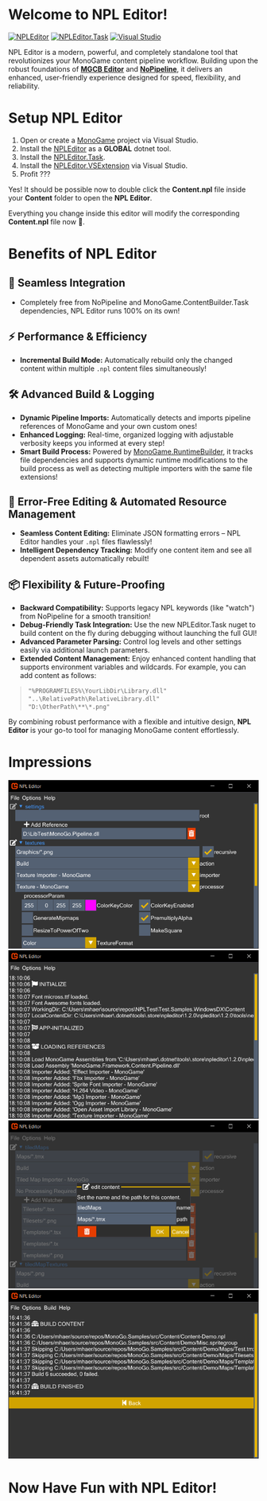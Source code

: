 # Welcome to NPL Editor!
[![NPLEditor](https://img.shields.io/nuget/v/NPLEditor?style=for-the-badge&logo=nuget&logoSize=auto&label=NPLEditor&labelColor=0956CC&color=707070)](https://www.nuget.org/packages/NPLEditor/) [![NPLEditor.Task](https://img.shields.io/nuget/v/NPLEditor.Task?style=for-the-badge&logo=nuget&logoSize=auto&label=NPLEditor.Task&labelColor=0956CC&color=707070)](https://www.nuget.org/packages/NPLEditor.Task/) [![Visual Studio](https://img.shields.io/badge/Visual%20Studio-Extension-blue.svg?style=for-the-badge&logo=visual-studio-code&labelColor=8962CC&logoSize=auto&colorA=262626&colorB=707070)](https://marketplace.visualstudio.com/items?itemName=BlizzCrafter.NPLEditor) 

NPL Editor is a modern, powerful, and completely standalone tool that revolutionizes your MonoGame content pipeline workflow. Building upon the robust foundations of **[MGCB Editor](https://docs.monogame.net/articles/getting_started/tools/mgcb_editor.html)** and **[NoPipeline](https://github.com/Martenfur/Nopipeline)**, it delivers an enhanced, user-friendly experience designed for speed, flexibility, and reliability.

# Setup NPL Editor

1. Open or create a [MonoGame](https://monogame.net/) project via Visual Studio.
3. Install the [NPLEditor](https://www.nuget.org/packages/NPLEditor/) as a **GLOBAL** dotnet tool.
2. Install the [NPLEditor.Task]().
4. Install the [NPLEditor.VSExtension](https://marketplace.visualstudio.com/items?itemName=BlizzCrafter.NPLEditor) via Visual Studio.
5. Profit ???

Yes! It should be possible now to double click the **Content.npl** file inside your **Content** folder to open the **NPL Editor**. 

Everything you change inside this editor will modify the corresponding **Content.npl** file now 🥳.

# Benefits of NPL Editor

## 🔄 Seamless Integration
- Completely free from NoPipeline and MonoGame.ContentBuilder.Task dependencies, NPL Editor runs 100% on its own!

## ⚡ Performance & Efficiency
- **Incremental Build Mode:** Automatically rebuild only the changed content within multiple `.npl` content files simultaneously!

## 🛠️ Advanced Build & Logging
- **Dynamic Pipeline Imports:** Automatically detects and imports pipeline references of MonoGame and your own custom ones!
- **Enhanced Logging:** Real-time, organized logging with adjustable verbosity keeps you informed at every step!
- **Smart Build Process:** Powered by [MonoGame.RuntimeBuilder](https://www.nuget.org/packages/MonoGame.RuntimeBuilder), it tracks file dependencies and supports dynamic runtime modifications to the build process as well as detecting multiple importers with the same file extensions!

## 📝 Error-Free Editing & Automated Resource Management
- **Seamless Content Editing:** Eliminate JSON formatting errors – NPL Editor handles your `.npl` files flawlessly!
- **Intelligent Dependency Tracking:** Modify one content item and see all dependent assets automatically rebuilt!

## 📦 Flexibility & Future-Proofing
- **Backward Compatibility:** Supports legacy NPL keywords (like "watch") from NoPipeline for a smooth transition!
- **Debug-Friendly Task Integration:** Use the new NPLEditor.Task nuget to build content on the fly during debugging without launching the full GUI!
- **Advanced Parameter Parsing:** Control log levels and other settings easily via additional launch parameters.
- **Extended Content Management:** Enjoy enhanced content handling that supports environment variables and wildcards. For example, you can add content as follows:

>     "%PROGRAMFILES%\YourLibDir\Library.dll"
>     "..\RelativePath\RelativeLibrary.dll"
>     "D:\OtherPath\**\*.png"

By combining robust performance with a flexible and intuitive design, **NPL Editor** is your go-to tool for managing MonoGame content effortlessly.
 
# Impressions

![NPLEditor](https://raw.githubusercontent.com/BlizzCrafter/NPL-Editor/master/docs/npl_tool_00.png)
![NPLEditor](https://raw.githubusercontent.com/BlizzCrafter/NPL-Editor/master/docs/npl_tool_01.png)
![NPLEditor](https://raw.githubusercontent.com/BlizzCrafter/NPL-Editor/master/docs/npl_tool_02.png)
![NPLEditor](https://raw.githubusercontent.com/BlizzCrafter/NPL-Editor/master/docs/npl_tool_03.png)

# Now Have Fun with NPL Editor!
